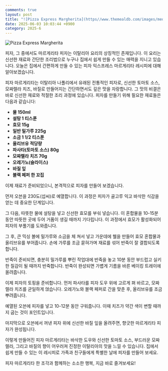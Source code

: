 ```yaml
---
comments: true
layout: post
title: "![Pizza Express Margherita](https//www.themealdb.com/images/media/meals/x0lk931587671540.jpg)"
date: 2025-06-03 10:03:44 +0900
category: 2025-6
---
```


![Pizza Express Margherita](https://www.themealdb.com/images/media/meals/x0lk931587671540.jpg)

피자, 그 중에서도 마르게리타 피자는 이탈리아 요리의 상징적인 존재입니다. 이 요리는 신선한 재료와 간단한 조리법으로 누구나 집에서 쉽게 만들 수 있는 매력을 지니고 있습니다. 오늘은 집에서 간편하게 만들 수 있는 피자 익스프레스 마르게리타 레시피에 대해 알아보겠습니다. 

피자 마르게리타는 이탈리아 나폴리에서 유래된 전통적인 피자로, 신선한 토마토 소스, 모짜렐라 치즈, 바질로 만들어지는 간단하면서도 깊은 맛을 자랑합니다. 그 맛의 비결은 바로 신선한 재료와 적절한 조리 과정에 있습니다. 피자를 만들기 위해 필요한 재료들은 다음과 같습니다:

- **물 150ml**
- **설탕 1 티스푼**
- **효모 15g**
- **일반 밀가루 225g**
- **소금 1 1/2 티스푼**
- **올리브유 적당량**
- **파사타(토마토 소스) 80g**
- **모짜렐라 치즈 70g**
- **오레가노(슬라이스)**
- **바질 잎**
- **블랙 페퍼 한 꼬집**

이제 재료가 준비되었으니, 본격적으로 피자를 만들어 보겠습니다. 

먼저 오븐을 230도(섭씨)로 예열합니다. 이 과정은 피자가 골고루 익고 바삭한 식감을 얻는 데 중요한 단계입니다. 

그 다음, 따뜻한 물에 설탕을 넣고 신선한 효모를 부숴 넣습니다. 이 혼합물을 10-15분 동안 따뜻한 곳에 두어 거품이 생길 때까지 기다립니다. 이 과정에서 효모가 활성화되어 피자의 부풀기를 도와줍니다. 

그 후, 큰 믹싱 볼에 밀가루와 소금을 체 쳐서 넣고 가운데에 웰을 만들어 효모 혼합물과 올리브유를 부어줍니다. 손에 가루를 조금 묻혀가며 재료를 섞어 반죽이 잘 결합되도록 합니다. 

반죽이 준비되면, 충분히 밀가루를 뿌린 작업대에 반죽을 놓고 10분 동안 부드럽고 실키한 질감이 될 때까지 반죽합니다. 반죽이 완성되면 가볍게 기름을 바른 베이킹 트레이에 올려줍니다. 

이제 피자의 토핑을 준비합니다. 먼저 파사타를 피자 도우 위에 고르게 펴 바르고, 모짜렐라 치즈를 균일하게 얹습니다. 오레가노와 블랙 페퍼로 간을 맞춘 후, 올리브유를 조금 뿌려줍니다. 

예열된 오븐에 피자를 넣고 10-12분 동안 구워줍니다. 이때 치즈가 약간 색이 변할 때까지 굽는 것이 포인트입니다. 

마지막으로 오븐에서 꺼낸 피자 위에 신선한 바질 잎을 올려주면, 향긋한 마르게리타 피자가 완성됩니다. 

이렇게 만들어진 피자 마르게리타는 바삭한 도우와 신선한 토마토 소스, 부드러운 모짜렐라, 그리고 바질의 향이 어우러져 진정한 이탈리아의 맛을 느낄 수 있습니다. 집에서 쉽게 만들 수 있는 이 레시피로 가족과 친구들에게 특별한 날에 피자를 만들어 보세요. 

피자 마르게리타 한 조각과 함께하는 소소한 행복, 지금 바로 즐겨보세요!